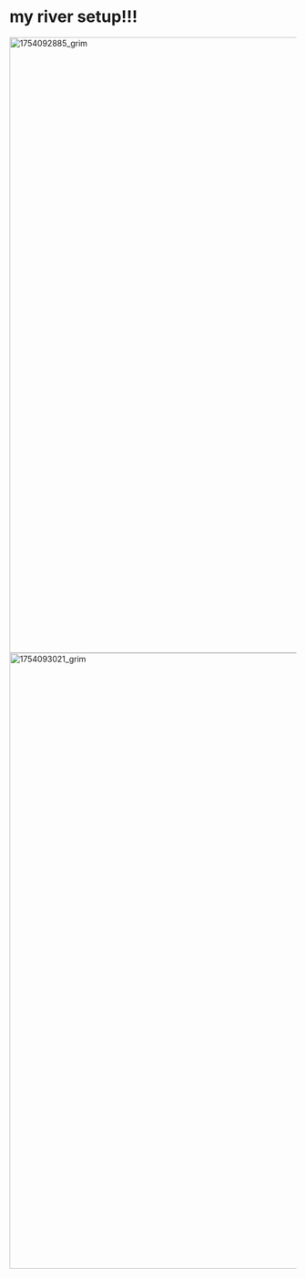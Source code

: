 # my river setup!!!
<img width="1920" height="1080" alt="1754092885_grim" src="https://github.com/user-attachments/assets/894c4fbb-7f6a-49da-9706-38e4686d317c" />
<img width="1920" height="1080" alt="1754093021_grim" src="https://github.com/user-attachments/assets/2378d17f-e24b-425e-a750-9c221c554d37" />
